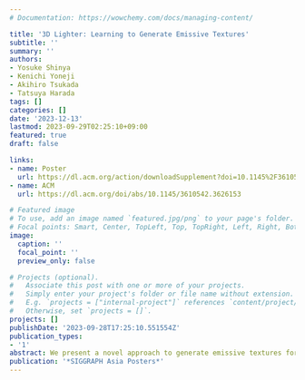 ```yaml
---
# Documentation: https://wowchemy.com/docs/managing-content/

title: '3D Lighter: Learning to Generate Emissive Textures'
subtitle: ''
summary: ''
authors:
- Yosuke Shinya
- Kenichi Yoneji
- Akihiro Tsukada
- Tatsuya Harada
tags: []
categories: []
date: '2023-12-13'
lastmod: 2023-09-29T02:25:10+09:00
featured: true
draft: false

links:
- name: Poster
  url: https://dl.acm.org/action/downloadSupplement?doi=10.1145%2F3610542.3626153&file=3dlighter_sa2023_poster.pdf
- name: ACM
  url: https://dl.acm.org/doi/abs/10.1145/3610542.3626153

# Featured image
# To use, add an image named `featured.jpg/png` to your page's folder.
# Focal points: Smart, Center, TopLeft, Top, TopRight, Left, Right, BottomLeft, Bottom, BottomRight.
image:
  caption: ''
  focal_point: ''
  preview_only: false

# Projects (optional).
#   Associate this post with one or more of your projects.
#   Simply enter your project's folder or file name without extension.
#   E.g. `projects = ["internal-project"]` references `content/project/deep-learning/index.md`.
#   Otherwise, set `projects = []`.
projects: []
publishDate: '2023-09-28T17:25:10.551554Z'
publication_types:
- '1'
abstract: We present a novel approach to generate emissive textures for luminous objects, using direct 3D supervision from a 3D model dataset. To this end, we construct Emissive Objaverse, a dataset based on the recently proposed Objaverse dataset, and propose 3D Lighter, a method using neural fields with generative latent optimization.
publication: '*SIGGRAPH Asia Posters*'
---
```

